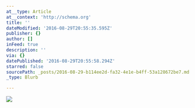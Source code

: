 ```yaml
---
at__type: Article
at__context: 'http://schema.org'
title: ''
dateModified: '2016-08-29T20:55:35.595Z'
publisher: {}
author: []
inFeed: true
description: ''
via: {}
datePublished: '2016-08-29T20:55:58.294Z'
starred: false
sourcePath: _posts/2016-08-29-b114ee2d-fa32-4e1e-b4ff-53a128672be7.md
_type: Blurb

---
```

![](https://the-grid-user-content.s3-us-west-2.amazonaws.com/0c3637db-ed53-4288-a7b6-d9781a952442.jpg)